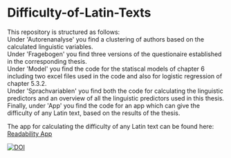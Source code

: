 # Difficulty-of-Latin-Texts

This repository is structured as follows: <br>
Under 'Autorenanalyse' you find a clustering of authors based on the calculated linguistic variables. <br>
Under 'Fragebogen' you find three versions of the questionaire established in the corresponding thesis. <br>
Under 'Model' you find the code for the statiscal models of chapter 6 including two excel files used in the code and also for logistic regression of chapter 5.3.2. <br>
Under 'Sprachvariablen' you find both the code for calculating the linguistic predictors and an overview of all the linguistic predictors used in this thesis. <br>
Finally, under 'App' you find the code for an app which can give the difficulty of any Latin text, based on the results of the thesis. </p>

The app for calculating the difficulty of any Latin text can be found here: [Readability App](https://difficulty-of-latin-texts-6cac9htbwylbxwdnmvf2yh.streamlit.app)


[![DOI](https://zenodo.org/badge/DOI/10.5281/zenodo.14632857.svg)](https://zenodo.org/record/14632857)
